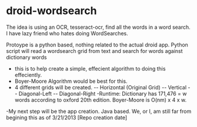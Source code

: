 droid-wordsearch
================

The idea is using an OCR, tesseract-ocr, find all the words in a word search. I have lazy friend who hates doing WordSearches. 

Protoype is a python based, nothing related to the actual droid app. Python script will read a wordsearch grid from text and search for words against dictionary words
- this is to help create a simple, effecient algorithm to doing this effeciently.
- Boyer-Moore Algorithm would be best for this. 
- 4 different grids will be created.
-- Horizontal (Original Grid)
-- Vertical
-- Diagonal-Left
-- Diagonal-Right
-Runtime: Dictionary has 171,476 = w words according to oxford 20th edition. Boyer-Moore is O(nm) x 4 x w.



-My next step will be the app creation. Java based. We, or I, am still far from begining this as of 3/21/2013 [Repo creation date]


